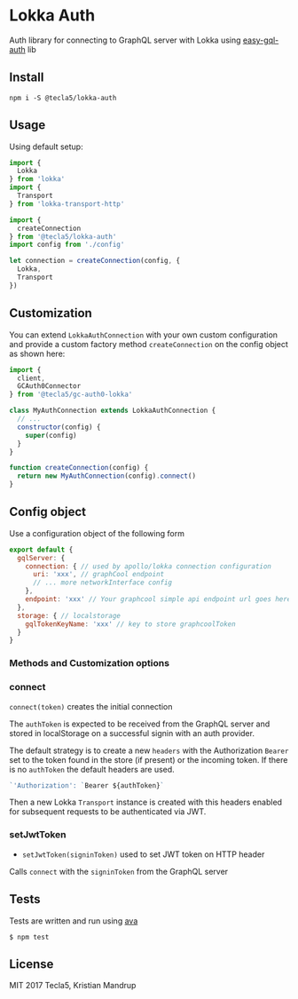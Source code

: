 # Lokka Auth

Auth library for connecting to GraphQL server with Lokka using [easy-gql-auth](https://github.com/tecla5/easy-gql-auth) lib

## Install

`npm i -S @tecla5/lokka-auth`

## Usage

Using default setup:

```js
import {
  Lokka
} from 'lokka'
import {
  Transport
} from 'lokka-transport-http'

import {
  createConnection
} from '@tecla5/lokka-auth'
import config from './config'

let connection = createConnection(config, {
  Lokka,
  Transport
})
```

## Customization

You can extend `LokkaAuthConnection` with your own custom configuration and provide a custom factory method `createConnection` on the config object as shown here:

```js
import {
  client,
  GCAuth0Connector
} from '@tecla5/gc-auth0-lokka'

class MyAuthConnection extends LokkaAuthConnection {
  // ...
  constructor(config) {
    super(config)
  }
}

function createConnection(config) {
  return new MyAuthConnection(config).connect()
}
```

## Config object

Use a configuration object of the following form

```js
export default {
  gqlServer: {
    connection: { // used by apollo/lokka connection configuration
      uri: 'xxx', // graphCool endpoint
      // ... more networkInterface config
    },
    endpoint: 'xxx' // Your graphcool simple api endpoint url goes here
  },
  storage: { // localstorage
    gqlTokenKeyName: 'xxx' // key to store graphcoolToken
  }
}
```

### Methods and Customization options


### connect

`connect(token)` creates the initial connection

The `authToken` is expected to be received from the GraphQL server and stored in localStorage on a successful signin with an auth provider.

The default strategy is to create a new `headers` with the Authorization `Bearer` set to the token found in the store (if present) or the incoming token. If there is no `authToken` the default headers are used.

```js
`'Authorization': `Bearer ${authToken}`
```

Then a new Lokka `Transport` instance is created with this headers enabled for subsequent requests to be authenticated via JWT.

### setJwtToken

- `setJwtToken(signinToken)` used to set JWT token on HTTP header

Calls `connect` with the `signinToken` from the GraphQL server

## Tests

Tests are written and run using [ava](https://github.com/avajs/ava)

`$ npm test`

## License

MIT 2017 Tecla5, Kristian Mandrup
